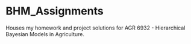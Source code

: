# BHM_Assignments
Houses my homework and project solutions for AGR 6932 - Hierarchical Bayesian Models in Agriculture.

